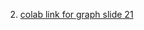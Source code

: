 2. [colab link for graph slide 21](https://colab.research.google.com/drive/1q7HjQb0EHod6Su6y8ey19dEdFEI9jlMY#scrollTo=TPCjwIaHz0vB)
